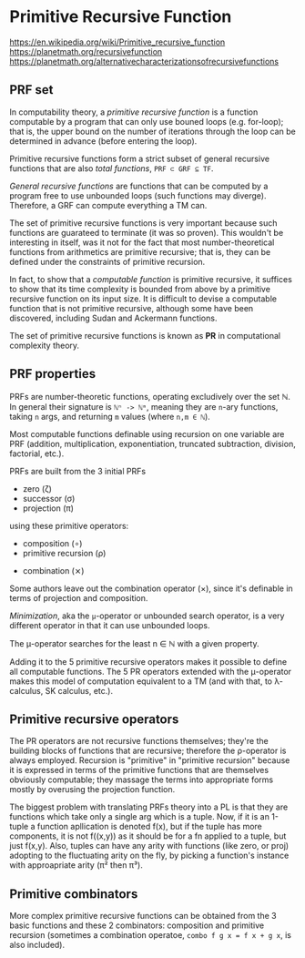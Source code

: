 # Primitive Recursive Function

https://en.wikipedia.org/wiki/Primitive_recursive_function
https://planetmath.org/recursivefunction
https://planetmath.org/alternativecharacterizationsofrecursivefunctions

## PRF set

In computability theory, a *primitive recursive function* is a function computable by a program that can only use bouned loops (e.g. for-loop); that is, the upper bound on the number of iterations through the loop can be determined in advance (before entering the loop).

Primitive recursive functions form a strict subset of general recursive functions that are also *total functions*, `PRF ⊂ GRF ⊆ TF`.

*General recursive functions* are functions that can be computed by a program free to use unbounded loops (such functions may diverge). Therefore, a GRF can compute everything a TM can.

The set of primitive recursive functions is very important because such functions are guarateed to terminate (it was so proven). This wouldn't be interesting in itself, was it not for the fact that most number-theoretical functions from arithmetics are primitive recursive; that is, they can be defined under the constraints of primitive recursion.

In fact, to show that a *computable function* is primitive recursive, it suffices to show that its time complexity is bounded from above by a primitive recursive function on its input size. It is difficult to devise a computable function that is not primitive recursive, although some have been discovered, including Sudan and Ackermann functions.

The set of primitive recursive functions is known as __PR__ in computational complexity theory.

## PRF properties

PRFs are number-theoretic functions, operating excludively over the set ℕ. In general their signature is `ℕⁿ -> ℕᵐ`, meaning they are `n`-ary functions, taking `n` args, and returning `m` values (where `n,m ∈ ℕ`).




Most computable functions definable using recursion on one variable are PRF (addition, multiplication, exponentiation, truncated subtraction, division, factorial, etc.).

PRFs are built from the 3 initial PRFs
- zero (ζ)
- successor (σ)
- projection (π)

using these primitive operators:
- composition (∘)
- primitive recursion (ρ)
+ combination (⨯)

Some authors leave out the combination operator (×), since it's definable in terms of projection and composition.



*Minimization*, aka the `μ`-operator or unbounded search operator, is a very different operator in that it can use unbounded loops.

The μ-operator searches for the least n ∈ ℕ with a given property.

Adding it to the 5 primitive recursive operators makes it possible to define all computable functions. The 5 PR operators extended with the μ-operator makes this model of computation equivalent to a TM (and with that, to λ-calculus, SK calculus, etc.).


## Primitive recursive operators

The PR operators are not recursive functions themselves; they're the building blocks of functions that are recursive; therefore the ρ-operator is always employed. Recursion is "primitive" in "primitive recursion" because it is expressed in terms of the primitive functions that are themselves obviously computable; they massage the terms into appropriate forms mostly by overusing the projection function.

The biggest problem with translating PRFs theory into a PL is that they are functions which take only a single arg which is a tuple. Now, if it is an 1-tuple a function apllication is denoted f(x), but if the tuple has more components, it is not f((x,y)) as it should be for a fn applied to a tuple, but just f(x,y). Also, tuples can have any arity with functions (like zero, or proj) adopting to the fluctuating arity on the fly, by picking a function's instance with approapriate arity (π² then π³).



## Primitive combinators

More complex primitive recursive functions can be obtained from the 3 basic functions and these 2 combinators: composition and primitive recursion (sometimes a combination operatoe, `combo f g x = f x + g x`, is also included).
